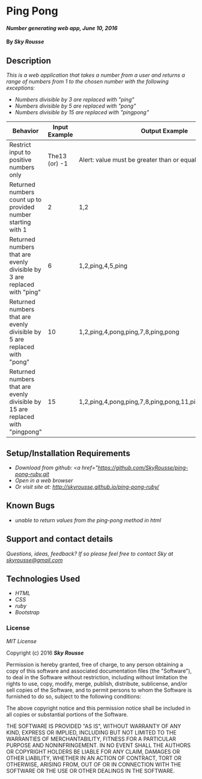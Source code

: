 # Ping Pong

#### _Number generating web app, June 10, 2016_

#### By _**Sky Rousse**_

## Description

_This is a web application that takes a number from a user and returns a range of numbers from 1 to the chosen number with the following exceptions:_

* _Numbers divisible by 3 are replaced with "ping"_
* _Numbers divisible by 5 are replaced with "pong"_
* _Numbers divisible by 15 are replaced with "pingpong"_

Behavior  | Input Example | Output Example
------------- | ------------- | -------------
Restrict input to positive numbers only  | The13 (or) -1  | Alert: value must be greater than or equal to 1
Returned numbers count up to provided number starting with 1| 2 | 1,2
Returned numbers that are evenly divisible by 3 are replaced with "ping"|6|1,2,ping,4,5,ping
Returned numbers that are evenly divisible by 5 are replaced with "pong"|10|1,2,ping,4,pong,ping,7,8,ping,pong
Returned numbers that are evenly divisible by 15 are replaced with "pingpong"|15|1,2,ping,4,pong,ping,7,8,ping,pong,11,ping,13,14,pingpong
## Setup/Installation Requirements

* _Download from github: <a href="https://github.com/SkyRousse/ping-pong-ruby.git</a>_
* _Open in a web browser_
* _Or visit site at: http://skyrousse.github.io/ping-pong-ruby/_


## Known Bugs

* _unable to return values from the ping-pong method in html_

## Support and contact details

_Questions, ideas, feedback? If so please feel free to contact Sky at <a href="mailto:skyrousse@gmail.com">skyrousse@gmail.com</a>_

## Technologies Used

* _HTML_
* _CSS_
* _ruby_
* _Bootstrap_

### License

*MIT License*

Copyright (c) 2016 **_Sky Rousse_**

Permission is hereby granted, free of charge, to any person obtaining a copy of this software and associated documentation files (the "Software"), to deal in the Software without restriction, including without limitation the rights to use, copy, modify, merge, publish, distribute, sublicense, and/or sell copies of the Software, and to permit persons to whom the Software is furnished to do so, subject to the following conditions:

The above copyright notice and this permission notice shall be included in all copies or substantial portions of the Software.

THE SOFTWARE IS PROVIDED "AS IS", WITHOUT WARRANTY OF ANY KIND, EXPRESS OR IMPLIED, INCLUDING BUT NOT LIMITED TO THE WARRANTIES OF MERCHANTABILITY, FITNESS FOR A PARTICULAR PURPOSE AND NONINFRINGEMENT. IN NO EVENT SHALL THE AUTHORS OR COPYRIGHT HOLDERS BE LIABLE FOR ANY CLAIM, DAMAGES OR OTHER LIABILITY, WHETHER IN AN ACTION OF CONTRACT, TORT OR OTHERWISE, ARISING FROM, OUT OF OR IN CONNECTION WITH THE SOFTWARE OR THE USE OR OTHER DEALINGS IN THE SOFTWARE.
